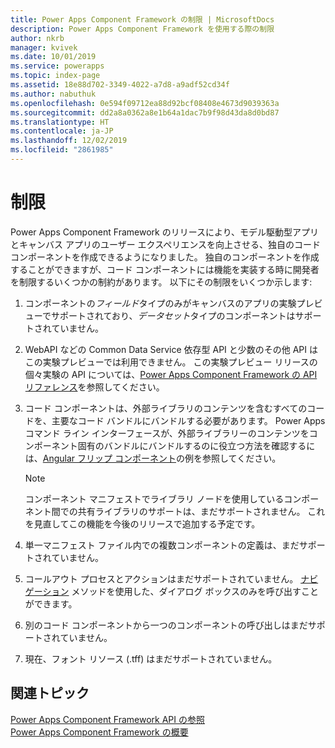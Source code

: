 ```yaml
---
title: Power Apps Component Framework の制限 | MicrosoftDocs
description: Power Apps Component Framework を使用する際の制限
author: nkrb
manager: kvivek
ms.date: 10/01/2019
ms.service: powerapps
ms.topic: index-page
ms.assetid: 18e88d702-3349-4022-a7d8-a9adf52cd34f
ms.author: nabuthuk
ms.openlocfilehash: 0e594f09712ea88d92bcf08408e4673d9039363a
ms.sourcegitcommit: dd2a8a0362a8e1b64a1dac7b9f98d43da8d0bd87
ms.translationtype: HT
ms.contentlocale: ja-JP
ms.lasthandoff: 12/02/2019
ms.locfileid: "2861985"
---
```

# <a name="limitations"></a>制限 

Power Apps Component Framework のリリースにより、モデル駆動型アプリとキャンバス アプリのユーザー エクスペリエンスを向上させる、独自のコード コンポーネントを作成できるようになりました。 独自のコンポーネントを作成することができますが、コード コンポーネントには機能を実装する時に開発者を制限するいくつかの制約があります。 以下にその制限をいくつか示します:

1. コンポーネントの*フィールド*タイプのみがキャンバスのアプリの実験プレビューでサポートされており、*データセット*タイプのコンポーネントはサポートされていません。 
2. WebAPI などの Common Data Service 依存型 API と少数のその他 API はこの実験プレビューでは利用できません。 この実験プレビュー リリースの個々実験の API については、[Power Apps Component Framework の API リファレンス](reference/index.md)を参照してください。
3. コード コンポーネントは、外部ライブラリのコンテンツを含むすべてのコードを、主要なコード バンドルにバンドルする必要があります。 Power Apps コマンド ライン インターフェースが、外部ライブラリーのコンテンツをコンポーネント固有のバンドルにバンドルするのに役立つ方法を確認するには、[Angular フリップ コンポーネント](sample-controls/angular-flip-control.md)の例を参照してください。

   > [!NOTE]
   > コンポーネント マニフェストでライブラリ ノードを使用しているコンポーネント間での共有ライブラリのサポートは、まだサポートされません。 これを見直してこの機能を今後のリリースで追加する予定です。
4. 単一マニフェスト ファイル内での複数コンポーネントの定義は、まだサポートされていません。
5. コールアウト プロセスとアクションはまだサポートされていません。 [ナビゲーション](reference/navigation.md) メソッドを使用した、ダイアログ ボックスのみを呼び出すことができます。
6. 別のコード コンポーネントから一つのコンポーネントの呼び出しはまだサポートされていません。
7. 現在、フォント リソース (.tff) はまだサポートされていません。

## <a name="related-topics"></a>関連トピック

[Power Apps Component Framework API の参照](reference/index.md)<br/>
[Power Apps Component Framework の概要](overview.md)
